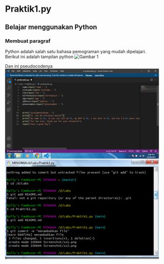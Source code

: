 # Praktik1.py
## Belajar menggunakan Python

### Membuat paragraf
Python adalah salah satu bahasa pemograman yang mudah dipelajari.
Berikut ini adalah tampilan python
![Gambar 1](Praktik1.py/screenshot/ss2.png)

Dan ini pseudocodenya
![Gambar 2](screenshot/ss1.png)
![Gambar 3](screenshot/ss3.png)

